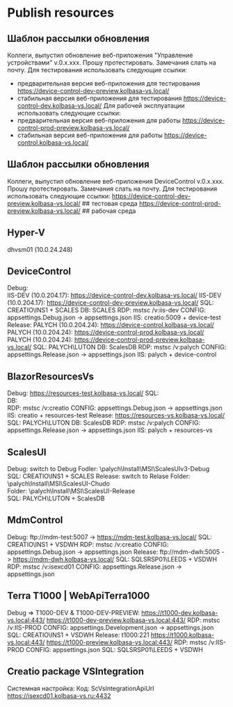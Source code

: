 # Publish resources

## Шаблон рассылки обновления
Коллеги, выпустил обновление веб-приложения "Управление устройствами" v.0.x.xxx.
Прошу протестировать. Замечания слать на почту.
Для тестирования использовать следующие ссылки:
- предварительная версия веб-приложения для тестирования	https://device-control-dev-preview.kolbasa-vs.local/
- стабильная версия веб-приложения для тестирования			https://device-control-dev.kolbasa-vs.local/
Для рабочей эксплуатации использовать следующие ссылки:
- предварительная версия веб-приложения для работы			https://device-control-prod-preview.kolbasa-vs.local/
- стабильная версия веб-приложения для работы				https://device-control.kolbasa-vs.local/

## Шаблон рассылки обновления
Коллеги, выпустил обновление веб-приложения DeviceControl v.0.x.xxx.
Прошу протестировать. Замечания слать на почту.
Для тестирования использовать следующие ссылки:
https://device-control-dev-preview.kolbasa-vs.local/   ## тестовая среда
https://device-control-prod-preview.kolbasa-vs.local/  ## рабочая среда

## Hyper-V
dhvsm01 (10.0.24.248)

## DeviceControl
  Debug:     
             IIS-DEV (10.0.204.17): https://device-control-dev.kolbasa-vs.local/
             IIS-DEV (10.0.204.17): https://device-control-dev-preview.kolbasa-vs.local/
    SQL:     CREATIO\INS1 + SCALES
    DB:      SCALES
    RDP:     mstsc /v:iis-dev
    CONFIG:  appsettings.Debug.json -> appsettings.json
    IIS:     creatio:5009 + device-test
  Release:   PALYCH (10.0.204.24):  https://device-control.kolbasa-vs.local/
             PALYCH (10.0.204.24):  https://device-control-prod.kolbasa-vs.local/
             PALYCH (10.0.204.24):  https://device-control-prod-preview.kolbasa-vs.local/
    SQL:     PALYCH\LUTON
    DB:      ScalesDB
    RDP:     mstsc /v:palych
    CONFIG:  appsettings.Release.json -> appsettings.json
    IIS:     palych + device-control

## BlazorResourcesVs
  Debug:     https://resources-test.kolbasa-vs.local/
    SQL:     
    DB:      
    RDP:     mstsc /v:creatio
    CONFIG:  appsettings.Debug.json -> appsettings.json
    IIS:     creatio + resources-test
  Release:   https://resources-vs.kolbasa-vs.local/
    SQL:     PALYCH\LUTON
    DB:      ScalesDB
    RDP:     mstsc /v:palych
    CONFIG:  appsettings.Release.json -> appsettings.json
    IIS:     palych + resources-vs

## ScalesUI
  Debug:     switch to Debug
    Fodler:  \\palych\Install\MSI\ScalesUIv3-Debug\
    SQL:     CREATIO\INS1 + SCALES
  Release:   switch to Relase
    Folder:  \\palych\Install\MSI\ScalesUI-Chudo\
    Folder:  \\palych\Install\MSI\ScalesUI-Release\
    SQL:     PALYCH\LUTON + ScalesDB

## MdmControl
  Debug:     ftp://mdm-test:5007 -> https://mdm-test.kolbasa-vs.local/
    SQL:     CREATIO\INS1 + VSDWH
    RDP:     mstsc /v:creatio
    CONFIG:  appsettings.Debug.json -> appsettings.json
  Release:   ftp://mdm-dwh:5005  -> https://mdm-dwh.kolbasa-vs.local/
    SQL:     SQLSRSP01\LEEDS + VSDWH
    RDP:     mstsc /v:isexcd01
    CONFIG:  appsettings.Release.json -> appsettings.json

## Terra T1000 | WebApiTerra1000
  Debug => T1000-DEV & T1000-DEV-PREVIEW:
    https://t1000-dev.kolbasa-vs.local:443/
    https://t1000-dev-preview.kolbasa-vs.local:443/
    RDP:     mstsc /v:IIS-PROD
    CONFIG:  appsettings.Development.json -> appsettings.json
    SQL:     CREATIO\INS1 + VSDWH
  Release:   t1000:221
    https://t1000.kolbasa-vs.local:443/
    https://t1000-preview.kolbasa-vs.local:443/
    RDP:     mstsc /v:IIS-PROD
    CONFIG:  appsettings.json
    SQL:     SQLSRSP01\LEEDS + VSDWH

## Creatio package VSIntegration
Системная настройка: Код: ScVsIntegrationApiUrl
    https://isexcd01.kolbasa-vs.ru:4432
